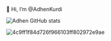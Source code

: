  👋 Hi, I’m @AdhenKurdi

![Adhen GitHub stats](https://github-readme-stats.vercel.app/api?username=AdhenKurdi&show_icons=true&theme=radical)

![4c9ff1f84d726f966103ff802972e9ae](https://user-images.githubusercontent.com/72202439/195502673-0349f06c-184e-4d11-87f1-2220c9482beb.gif)

